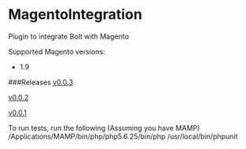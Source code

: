 # MagentoIntegration
Plugin to integrate Bolt with Magento

Supported Magento versions:
+ 1.9

###Releases
[v0.0.3](https://s3-us-west-1.amazonaws.com/bolt-public/magento-integration-release/magento_integration_v003.tar.gz)

[v0.0.2](https://s3-us-west-1.amazonaws.com/bolt-public/magento-integration-release/magento_integration_v002.tar.gz)

[v0.0.1](https://s3-us-west-1.amazonaws.com/bolt-public/magento-integration-release/magento_integration_v001.tar.gz)

To run tests, run the following (Assuming you have MAMP)
/Applications/MAMP/bin/php/php5.6.25/bin/php /usr/local/bin/phpunit
